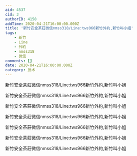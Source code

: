 ```yaml
---
aid: 4537
cid: 3
authorID: 4158
addTime: 2020-04-21T16:00:00.000Z
title: '新竹安全茶莊微信nmss318/Line:tws966新竹外約,新竹叫小姐'
tags:
    - 新竹
    - Line
    - 外約
    - nmss318
    - 微信
comments: []
date: 2020-04-21T16:00:00.000Z
category: 技术
---
```


新竹安全茶莊微信nmss318/Line:tws966新竹外約,新竹叫小姐

新竹安全茶莊微信nmss318/Line:tws966新竹外約,新竹叫小姐

新竹安全茶莊微信nmss318/Line:tws966新竹外約,新竹叫小姐

新竹安全茶莊微信nmss318/Line:tws966新竹外約,新竹叫小姐

新竹安全茶莊微信nmss318/Line:tws966新竹外約,新竹叫小姐

新竹安全茶莊微信nmss318/Line:tws966新竹外約,新竹叫小姐

新竹安全茶莊微信nmss318/Line:tws966新竹外約,新竹叫小姐
